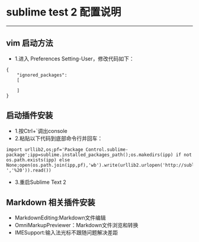 # sublime test 2 配置说明
****
## vim 启动方法
- 1.进入 Preferences Setting-User，修改代码如下：
```
{
    "ignored_packages":
    [
        
    ]
}
```

## 启动插件安装
- 1.按Ctrl+`调出console
- 2.粘贴以下代码到底部命令行并回车：
```
import urllib2,os;pf='Package Control.sublime-package';ipp=sublime.installed_packages_path();os.makedirs(ipp) if not os.path.exists(ipp) else None;open(os.path.join(ipp,pf),'wb').write(urllib2.urlopen('http://sublime.wbond.net/'+pf.replace(' ','%20')).read())
```
- 3.重启Sublime Text 2

## Markdown 相关插件安装
- MarkdownEditing:Markdown文件编辑
- OmniMarkupPreviewer：Markdown文件浏览和转换
- IMESupport:输入法光标不跟随问题解决差距


